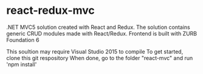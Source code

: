 # react-redux-mvc
.NET MVC5 solution created with React and Redux. The solution contains generic CRUD modules made with React/Redux.
Frontend is built with ZURB Foundation 6

This soultion may require Visual Studio 2015 to compile
To get started, clone this git respository
When done, go to the folder "react-mvc" and run 'npm install'
